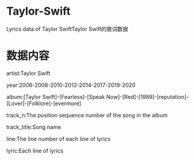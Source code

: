 # Taylor-Swift

Lyrics data of Taylor SwiftTaylor Swift的歌词数据

# 数据内容

artist:Taylor Swift  

year:2006-2008-2010-2012-2014-2017-2019-2020  

album:[Taylor Swift]-[Fearless]-[Speak Now]-[Red]-[1989]-[reputation]-[Lover]-[Folklore]-[evermore]  

track_n:The position sequence number of the song in the album  

track_title:Song name  

line:The line number of each line of lyrics  

lyric:Each line of lyrics  










































































































